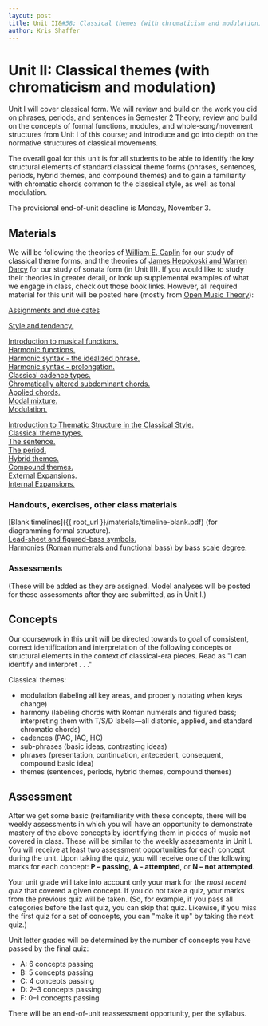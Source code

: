 ```yaml
---
layout: post
title: Unit II&#58; Classical themes (with chromaticism and modulation) (Music Theory III)
author: Kris Shaffer
---
```


# Unit II: Classical themes (with chromaticism and modulation)

Unit I will cover classical form. We will review and build on the work you did on phrases, periods, and sentences in Semester 2 Theory; review and build on the concepts of formal functions, modules, and whole-song/movement structures from Unit I of this course; and introduce and go into depth on the normative structures of classical movements.

The overall goal for this unit is for all students to be able to identify the key structural elements of standard classical theme forms (phrases, sentences, periods, hybrid themes, and compound themes) and to gain a familiarity with chromatic chords common to the classical style, as well as tonal modulation.

The provisional end-of-unit deadline is Monday, November 3.

## Materials ##

We will be following the theories of [William E. Caplin](https://openlibrary.org/works/OL2689355W/Classical_form) for our study of classical theme forms, and the theories of [James Hepokoski and Warren Darcy](https://openlibrary.org/works/OL4294182W/Elements_of_sonata_theory) for our study of sonata form (in Unit III). If you would like to study their theories in greater detail, or look up supplemental examples of what we engage in class, check out those book links. However, all required material for this unit will be posted here (mostly from [Open Music Theory](http://openmusictheory.com)):

[Assignments and due dates](mt3-assign.html)  

[Style and tendency.](http://openmusictheory.com/tendency.html)  

[Introduction to musical functions.](http://openmusictheory.com/functions.html)  
[Harmonic functions.](http://openmusictheory.com/harmonicFunctions.html)  
[Harmonic syntax - the idealized phrase.](http://openmusictheory.com/harmonicSyntax1.html)  
[Harmonic syntax - prolongation.](http://openmusictheory.com/harmonicSyntax2.html)  
[Classical cadence types.](http://openmusictheory.com/cadenceTypes.html)  
[Chromatically altered subdominant chords.](http://openmusictheory.com/alteredSubdominants.html)  
[Applied chords.](http://openmusictheory.com/appliedChords.html)  
[Modal mixture.](http://openmusictheory.com/modalMixture.html)  
[Modulation.](http://openmusictheory.com/Modulation.html)  

[Introduction to Thematic Structure in the Classical Style.](http://openmusictheory.com/thematicStructureInTheClassicalStyle.html)   
[Classical theme types.](http://openmusictheory.com/classicalThemes.html)   
[The sentence.](http://openmusictheory.com/sentence.html)  
[The period.](http://openmusictheory.com/period.html)  
[Hybrid themes.](http://openmusictheory.com/hybridThemes.html)  
[Compound themes.](http://openmusictheory.com/compoundThemes.html)  
[External Expansions.](http://openmusictheory.com/externalExpansions.html)  
[Internal Expansions.](http://openmusictheory.com/internalExpansions.html)  



### Handouts, exercises, other class materials ###

[Blank timelines]({{ root_url }}/materials/timeline-blank.pdf) (for diagramming formal structure).  
[Lead-sheet and figured-bass symbols.](http://openmusictheory.com/Graphics/Handouts/LSandFBsymbols.pdf)  
[Harmonies (Roman numerals and functional bass) by bass scale degree.](http://openmusictheory.com/Graphics/Handouts/HarmoniesByBassScaleDegree.pdf)

### Assessments

(These will be added as they are assigned. Model analyses will be posted for these assessments after they are submitted, as in Unit I.)

## Concepts ##

Our coursework in this unit will be directed towards to goal of consistent, correct identification and interpretation of the following concepts or structural elements in the context of classical-era pieces. Read as "I can identify and interpret . . ."

Classical themes:

- modulation (labeling all key areas, and properly notating when keys change)  
- harmony (labeling chords with Roman numerals and figured bass; interpreting them with T/S/D labels—all diatonic, applied, and standard chromatic chords)  
- cadences (PAC, IAC, HC)  
- sub-phrases (basic ideas, contrasting ideas)  
- phrases (presentation, continuation, antecedent, consequent, compound basic idea)  
- themes (sentences, periods, hybrid themes, compound themes)  

## Assessment ##

After we get some basic (re)familiarity with these concepts, there will be weekly assessments in which you will have an opportunity to demonstrate mastery of the above concepts by identifying them in pieces of music not covered in class. These will be similar to the weekly assessments in Unit I. You will receive at least two assessment opportunities for each concept during the unit. Upon taking the quiz, you will receive one of the following marks for each concept: **P – passing**, **A - attempted**, or **N – not attempted**. 

Your unit grade will take into account only your mark for the *most recent quiz* that covered a given concept. If you do not take a quiz, your marks from the previous quiz will be taken. (So, for example, if you pass all categories before the last quiz, you can skip that quiz. Likewise, if you miss the first quiz for a set of concepts, you can "make it up" by taking the next quiz.)

Unit letter grades will be determined by the number of concepts you have passed by the final quiz:

- A: 6 concepts passing  
- B: 5 concepts passing  
- C: 4 concepts passing  
- D: 2–3 concepts passing  
- F: 0–1 concepts passing

There will be an end-of-unit reassessment opportunity, per the syllabus.